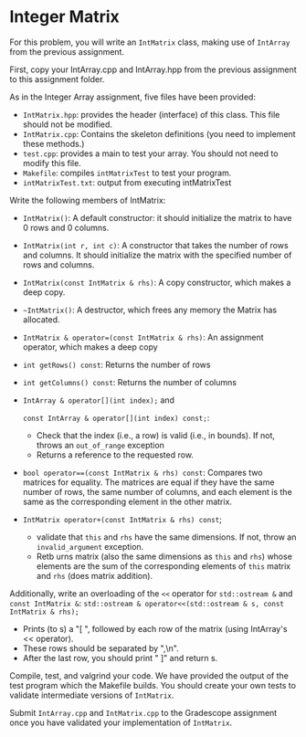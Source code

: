# Integer Matrix 
For this problem, you will write an `IntMatrix` class, making use of `IntArray` from the previous assignment.

First, copy your IntArray.cpp and IntArray.hpp from the previous assignment to this assignment folder.

As in the Integer Array assignment, five files have been provided:
- `IntMatrix.hpp`: provides the header (interface) of this class.  This file should not be modified. 
- `IntMatrix.cpp`: Contains the skeleton definitions (you need to implement these methods.)
- `test.cpp`: provides a main to test your array.  You should not need to modify this file.
- `Makefile`: compiles `intMatrixTest` to test your program.
- `intMatrixTest.txt`: output from executing intMatrixTest

Write the following members of IntMatrix:
  - `IntMatrix()`: A default constructor: it should initialize the matrix to have 0 rows and 0 columns.
  - `IntMatrix(int r, int c)`: A constructor that takes the number of rows and columns. 
     It should initialize the matrix with the specified number of rows and columns.
  - `IntMatrix(const IntMatrix & rhs)`: A copy constructor, which makes a deep copy.
  - `~IntMatrix()`: A destructor, which frees any memory the Matrix has allocated.
  - `IntMatrix & operator=(const IntMatrix & rhs)`: An assignment operator, which makes a deep copy
  - `int getRows() const`: Returns the number of rows
  - `int getColumns() const`: Returns the number of columns
  - `IntArray & operator[](int index);` and

    `const IntArray & operator[](int index) const;`:
    - Check that the index (i.e., a row) is valid (i.e., in bounds). If not, throws an `out_of_range` exception
    - Returns a reference to the requested row.
  - `bool operator==(const IntMatrix & rhs) const`: Compares two matrices for equality. The matrices are equal if
      they have the same number of rows, the same number of columns,
      and each element is the same as the corresponding element in the
      other matrix. 
  - `IntMatrix operator+(const IntMatrix & rhs) const`;
     - validate that `this` and `rhs` have the same dimensions.  If not,
       throw an `invalid_argument` exception.
     - Retb urns matrix (also the same dimensions as `this` and `rhs`) whose
      elements are the sum of the corresponding elements of `this`
      matrix and `rhs` (does matrix addition).

Additionally, write an overloading of the `<<` operator for
`std::ostream &` and `const IntMatrix &`:
  `std::ostream & operator<<(std::ostream & s, const IntMatrix & rhs);`

- Prints (to s) a "[ ", followed by each row of the matrix
  (using IntArray's << operator). 
- These rows should be separated by ",\n".
- After the last row, you should print " ]" and return s. 

Compile, test, and valgrind your code. We have provided the output of 
the test program which the Makefile builds. You should create your own tests to validate intermediate versions of `IntMatrix`.

Submit `IntArray.cpp` and `IntMatrix.cpp` to the Gradescope assignment once you have validated your implementation of `IntMatrix`.